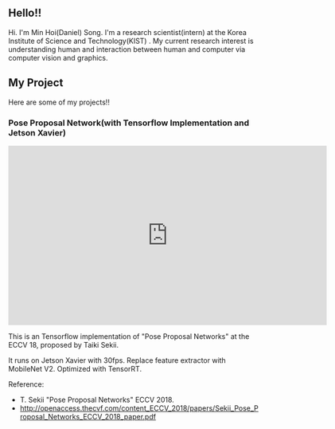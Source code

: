 ## Hello!!
Hi. I'm Min Hoi(Daniel) Song. I'm a research scientist(intern) at the Korea Institute of Science and Technology(KIST)
.
My current research interest is understanding human and interaction between human and computer via computer vision and graphics.

## My Project
Here are some of my projects!!

### Pose Proposal Network(with Tensorflow Implementation and Jetson Xavier)
<iframe width="640" height="360" src="https://www.youtube.com/embed/rQEf0_mJ5ww" frameborder="0" gesture="media" allowfullscreen=""></iframe>

This is an Tensorflow implementation of "Pose Proposal Networks" at the ECCV 18, proposed by Taiki Sekii.

It runs on Jetson Xavier with 30fps. Replace feature extractor with MobileNet V2. Optimized with TensorRT.

Reference:
- T. Sekii "Pose Proposal Networks" ECCV 2018.
- http://openaccess.thecvf.com/content_ECCV_2018/papers/Sekii_Pose_Proposal_Networks_ECCV_2018_paper.pdf
